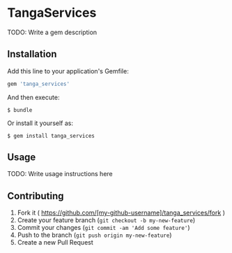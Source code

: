# TangaServices

TODO: Write a gem description

## Installation

Add this line to your application's Gemfile:

```ruby
gem 'tanga_services'
```

And then execute:

    $ bundle

Or install it yourself as:

    $ gem install tanga_services

## Usage

TODO: Write usage instructions here

## Contributing

1. Fork it ( https://github.com/[my-github-username]/tanga_services/fork )
2. Create your feature branch (`git checkout -b my-new-feature`)
3. Commit your changes (`git commit -am 'Add some feature'`)
4. Push to the branch (`git push origin my-new-feature`)
5. Create a new Pull Request
